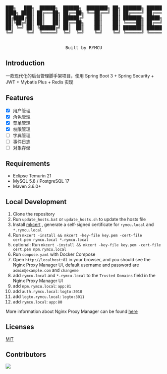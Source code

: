 <pre align="center">

███╗   ███╗  ██████╗  ██████╗  ████████╗ ██╗ ███████╗ ███████╗
████╗ ████║ ██╔═══██╗ ██╔══██╗ ╚══██╔══╝ ██║ ██╔════╝ ██╔════╝
██╔████╔██║ ██║   ██║ ██████╔╝    ██║    ██║ ███████╗ █████╗  
██║╚██╔╝██║ ██║   ██║ ██╔══██╗    ██║    ██║ ╚════██║ ██╔══╝  
██║ ╚═╝ ██║ ╚██████╔╝ ██║  ██║    ██║    ██║ ███████║ ███████╗
╚═╝     ╚═╝  ╚═════╝  ╚═╝  ╚═╝    ╚═╝    ╚═╝ ╚══════╝ ╚══════╝


Built by RYMCU
</pre>

## Introduction

一款现代化的后台管理脚手架项目，使用 Spring Boot 3 + Spring Security + JWT + Mybatis Plus + Redis 实现

## Features

- [x] 用户管理
- [x] 角色管理
- [x] 菜单管理
- [x] 权限管理
- [ ] 字典管理
- [ ] 事件日志
- [ ] 对象存储

## Requirements

- Eclipse Temurin 21
- MySQL 5.8 / PostgreSQL 17
- Maven 3.6.0+

## Local Development

1. Clone the repository
2. Run `update_hosts.bat` or `update_hosts.sh` to update the hosts file
3. Install [mkcert](https://github.com/FiloSottile/mkcert#installation) , generate a self-signed certificate for `rymcu.local` and `*.rymcu.local`
4. Run `mkcert -install && mkcert -key-file key.pem -cert-file cert.pem rymcu.local *.rymcu.local`
5. optional: Run `mkcert -install && mkcert -key-file key.pem -cert-file cert.pem npm.rymcu.local`
6. Run `compose.yaml` with Docker Compose
7. Open `http://localhost:81` in your browser, and you should see the Nginx Proxy Manager UI, default username and password are `admin@example.com` and `changeme`
8. add `rymcu.local` and `*.rymcu.local` to the `Trusted Domains` field in the Nginx Proxy Manager UI
9. add `npm.rymcu.local`: `app:81`
10. add `auth.rymcu.local`: `logto:3010`
11. add `logto.rymcu.local`: `logto:3011`
12. add `rymcu.local`: `app:80`

More information about Nginx Proxy Manager can be found [here](https://nginxproxymanager.com/guide/)


## Licenses

[MIT](./LICENSE)


## Contributors
[![](https://contrib.rocks/image?repo=rymcu/mortise&max=1000)](https://github.com/rymcu/mortise/graphs/contributors)
